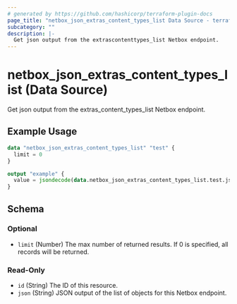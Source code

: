 ```yaml
---
# generated by https://github.com/hashicorp/terraform-plugin-docs
page_title: "netbox_json_extras_content_types_list Data Source - terraform-provider-netbox"
subcategory: ""
description: |-
  Get json output from the extrascontenttypes_list Netbox endpoint.
---
```


# netbox_json_extras_content_types_list (Data Source)

Get json output from the extras_content_types_list Netbox endpoint.

## Example Usage

```terraform
data "netbox_json_extras_content_types_list" "test" {
  limit = 0
}

output "example" {
  value = jsondecode(data.netbox_json_extras_content_types_list.test.json)
}
```

<!-- schema generated by tfplugindocs -->
## Schema

### Optional

- `limit` (Number) The max number of returned results. If 0 is specified, all records will be returned.

### Read-Only

- `id` (String) The ID of this resource.
- `json` (String) JSON output of the list of objects for this Netbox endpoint.


